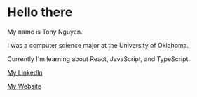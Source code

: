 # Hello there

My name is Tony Nguyen.

I was a computer science major at the University of Oklahoma.

Currently I'm learning about React, JavaScript, and TypeScript.

[My LinkedIn](https://github.com/tonyern)

[My Website](https://tonyern.github.io)

<!---
tonyern/tonyern is a ✨ special ✨ repository because its `README.md` (this file) appears on your GitHub profile.
You can click the Preview link to take a look at your changes.
--->
